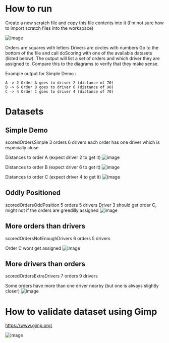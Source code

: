 # How to run
Create a new scratch file and copy this file contents into it
(I'm not sure how to import scratch files into the workspace)

![image](https://user-images.githubusercontent.com/45592851/112501530-ff6c6400-8d91-11eb-832c-1c370264d267.png)

Orders are squares with letters
Drivers are circles with numbers
Go to the bottom of the file and call doScoring with one of the available datasets (listed below).
The output will list a set of orders and which driver they are assigned to.
Compare this to the diagrams to verify that they make sense.

Example output for Simple Demo :
```
A -> 2 Order A goes to driver 2 (distance of 70)
B -> 6 Order B goes to driver 6 (distance of 90)
C -> 4 Order C goes to driver 4 (distance of 70)
```

# Datasets

## Simple Demo
scoredOrdersSimple
3 orders
6 drivers
each order has one driver which is especially close

Distances to order A (expect driver 2 to get it)
![image](https://user-images.githubusercontent.com/45592851/112496895-c9c57c00-8d8d-11eb-97c5-eb7427786f6c.png)

Distances to order B (expect driver 6 to get it)
![image](https://user-images.githubusercontent.com/45592851/112497328-2cb71300-8d8e-11eb-9294-6bae8d881d25.png)

Distances to order C (expect driver 4 to get it)
![image](https://user-images.githubusercontent.com/45592851/112497394-3d678900-8d8e-11eb-926a-6433deeb8374.png)

## Oddly Positioned
scoredOrdersOddPosition
5 orders
5 drivers
Driver 3 should get order C, might not if the orders are greedilly assigned
![image](https://user-images.githubusercontent.com/45592851/112497505-5c661b00-8d8e-11eb-8bdc-1bfabe72643f.png)

## More orders than drivers
scoredOrdersNotEnoughDrivers
6 orders
5 drivers

Order C wont get assigned
![image](https://user-images.githubusercontent.com/45592851/112497738-8d465000-8d8e-11eb-9c3b-cabcab2c4bb0.png)

## More drivers than orders
scoredOrdersExtraDrivers
7 orders
9 drivers

Some orders have more than one driver nearby (but one is always slightly closer)
![image](https://user-images.githubusercontent.com/45592851/112498069-da2a2680-8d8e-11eb-8539-f8db3e12242a.png)

# How to validate dataset using Gimp
https://www.gimp.org/

![image](https://user-images.githubusercontent.com/45592851/112500899-748b6980-8d91-11eb-969a-8361c8ee0d39.png)



